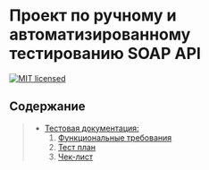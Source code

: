 # Проект по ручному и автоматизированному тестированию SOAP API

[![MIT licensed](https://img.shields.io/badge/License-MIT-yellow.svg)](./LICENSE)

## Содержание 

> - [Тестовая документация:](./docs)
>   1. [Функциональные требования](./docs/functional_requirements.md)
>   2. [Тест план](./docs/test_plan.md)
>   3. [Чек-лист](./docs/check_list.md)